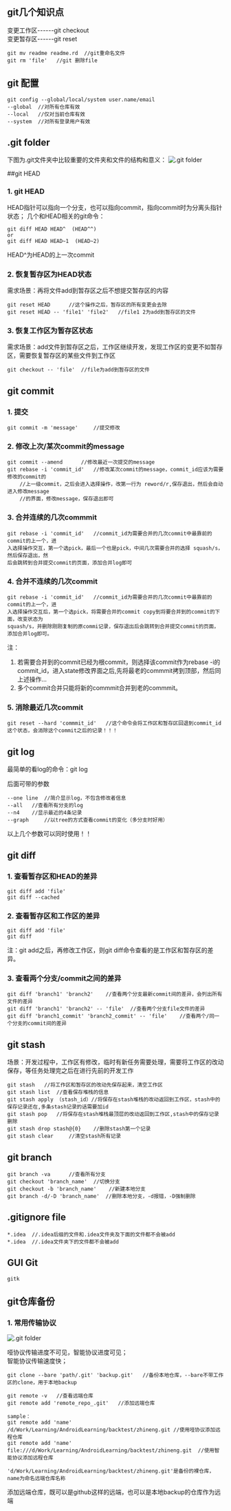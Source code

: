 
## git几个知识点
变更工作区------git checkout   
变更暂存区------git reset

```
git mv readme readme.rd  //git重命名文件
git rm 'file'	//git 删除file
```

## git 配置

```
git config --global/local/system user.name/email   
--global  //对所有仓库有效   
--local   //仅对当前仓库有效  
--system  //对所有登录用户有效

```

## .git folder
下图为.git文件夹中比较重要的文件夹和文件的结构和意义：
![.git folder](./.git_folder.png)

##git HEAD
### 1. git HEAD
HEAD指针可以指向一个分支，也可以指向commit，指向commit时为分离头指针状态；
几个和HEAD相关的git命令：

```
git diff HEAD HEAD^  (HEAD^^)
or
git diff HEAD HEAD~1  (HEAD~2)
```
HEAD^为HEAD的上一次commit

### 2. 恢复暂存区为HEAD状态
需求场景：再将文件add到暂存区之后不想提交暂存区的内容

```
git reset HEAD		//这个操作之后，暂存区的所有变更会去除
git reset HEAD -- 'file1' 'file2'	//file1 2为add到暂存区的文件
```

### 3. 恢复工作区为暂存区状态
需求场景：add文件到暂存区之后，工作区继续开发，发现工作区的变更不如暂存区，需要恢复暂存区的某些文件到工作区

```
git checkout -- 'file'	//file为add到暂存区的文件
```

## git commit
### 1. 提交
```
git commit -m 'message'		//提交修改
```
### 2. 修改上次/某次commit的message 
```
git commit --amend		//修改最近一次提交的message
git rebase -i 'commit_id'	//修改某次commit的message，commit_id应该为需要修改的commit的
	//上一级commit，之后会进入选择操作，改第一行为 reword/r,保存退出，然后会自动进入修改message
	//的界面，修改message，保存退出即可
```	
### 3. 合并连续的几次commmit
```
git rebase -i 'commit_id'	//commit_id为需要合并的几次commit中最靠前的commit的上一个，进
入选择操作交互，第一个选pick，最后一个也是pick，中间几次需要合并的选择 squash/s，然后保存退出，然
后会跳转到合并提交commit的页面，添加合并log即可
```
### 4. 合并不连续的几次commit
```
git rebase -i 'commit_id'	//commit_id为需要合并的几次commit中最靠前的commit的上一个，进
入选择操作交互后，第一个选pick，将需要合并的commit copy到将要合并到的commit的下面，改变状态为
squash/s，并删除刚刚复制的原commi记录，保存退出后会跳转到合并提交commit的页面，添加合并log即可。
```
>
注：   
1. 若需要合并到的commit已经为根commit，则选择该commit作为rebase -i的commit_id，进入state修改界面之后,先将最老的commmit拷到顶部，然后同上述操作...   
2. 多个commit合并只能将新的commmit合并到老的commmit。
>

### 5. 消除最近几次commit

```
git reset --hard 'commmit_id'	//这个命令会将工作区和暂存区回退到commit_id这个状态，会消除这个commit之后的记录！！！
```

## git log

最简单的看log的命令：git log   

后面可带的参数

```
--one line	//简介显示log，不包含修改者信息
--all	//查看所有分支的log	
--n4	//显示最近的4条记录
--graph		//以tree的方式查看commit的变化（多分支时好用）
```
以上几个参数可以同时使用！！

## git diff
### 1. 查看暂存区和HEAD的差异
```
git diff add 'file'
git diff --cached
```
### 2. 查看暂存区和工作区的差异
```
git diff add 'file'
git diff 
```
>
注：git add之后，再修改工作区，则git diff命令查看的是工作区和暂存区的差异。
>

### 3. 查看两个分支/commit之间的差异

```
git diff 'branch1' 'branch2' 	//查看两个分支最新commit间的差异，会列出所有文件的差异
git diff 'branch1' 'branch2' -- 'file'	//查看两个分支file文件的差异
git diff 'branch1_commit' 'branch2_commit' -- 'file'	//查看两个/同一个分支的commit间的差异
```

## git stash
场景：开发过程中，工作区有修改，临时有新任务需要处理，需要将工作区的改动保存，等任务处理完之后在进行先前的开发工作

```
git stash	//将工作区和暂存区的改动先保存起来，清空工作区
git stash list	//查看保存堆栈的信息
git stash apply	（stash_id）//将保存在stash堆栈的改动返回到工作区，stash中的保存记录还在,多条stash记录的话需要加id
git stash pop	//将保存在stash堆栈最顶层的改动返回到工作区,stash中的保存记录删除
git stash drop stash@{0}	//删除stash第一个记录
git stash clear		//清空stash所有记录
```

## git branch

```
git branch -va		//查看所有分支
git checkout 'branch_name'	//切换分支
git checkout -b 'branch_name'    //新建本地分支
git branch -d/-D 'branch_name' 	//删除本地分支，-d报错，-D强制删除
```
## .gitignore file

```
*.idea	//.idea后缀的文件和.idea文件夹及下面的文件都不会被add
*.idea	//.idea文件夹下的文件都不会被add
```

## GUI Git

```
gitk
```

## git仓库备份

### 1. 常用传输协议
![.git folder](./transfer_protocol.png)
>
哑协议传输进度不可见，智能协议进度可见；  
智能协议传输速度快；
>

```
git clone --bare 'path/.git' 'backup.git'	//备份本地仓库，--bare不带工作区的clone，用于本地backup
```

```
git remote -v	//查看远端仓库
git remote add 'remote_repo_.git'	//添加远端仓库

sample：
git remote add 'name' /d/Work/Learning/AndroidLearning/backtest/zhineng.git	//使用哑协议添加远程仓库
git remote add 'name' file:///d/Work/Learning/AndroidLearning/backtest/zhineng.git	//使用智能协议添加远程仓库

'd/Work/Learning/AndroidLearning/backtest/zhineng.git'是备份的裸仓库， name为命名远端仓库名称

```
>
添加远端仓库，既可以是github这样的远端，也可以是本地backup的仓库作为远端
>
